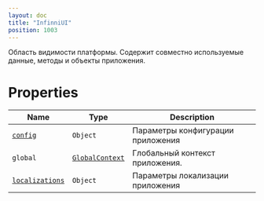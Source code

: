 ```yaml
---
layout: doc
title: "InfinniUI"
position: 1003
---
```


Область видимости платформы. Содержит совместно используемые данные, методы и объекты приложения.

# Properties

|Name|Type|Description|
|----|----|-----------|
|[`config`](InfinniUI.config)|`Object`|Параметры конфигурации приложения|
|`global`|[`GlobalContext`](../GlobalContext)|Глобальный контекст приложения.|
|[`localizations`](InfinniUI.localizations)|`Object`|Параметры локализации приложения|
